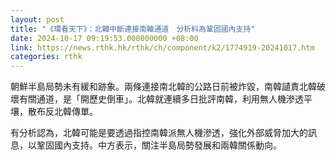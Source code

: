 ```yaml
---
layout: post
title: "《環看天下》：北韓中斷連接南韓通道　分析料為鞏固國內支持"
date: 2024-10-17 09:19:53.000000000 +08:00
link: https://news.rthk.hk/rthk/ch/component/k2/1774919-20241017.htm
categories: rthk
---
```


朝鮮半島局勢未有緩和跡象。兩條連接南北韓的公路日前被炸毀，南韓讉責北韓破壞有關通道，是「開歷史倒車」。北韓就連續多日批評南韓，利用無人機滲透平壤，散布反北韓傳單。

有分析認為，北韓可能是要透過指控南韓派無人機滲透，強化外部威脅加大的訊息，以鞏固國內支持。中方表示，關注半島局勢發展和兩韓關係動向。
